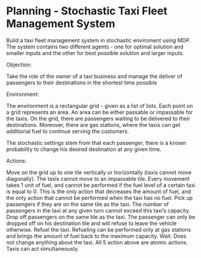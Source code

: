 # Planning - Stochastic Taxi Fleet Management System

Build a taxi fleet management system in stochastic enviroment using MDP.
The system contains two different agents - one for optimal solution and smaller inputs and the other for best possible solution and larger inputs.

Objection: 

Take the role of the owner of a taxi business and manage the deliver of passengers to their destinations in the shortest time possible

Environment:

The environment is a rectangular grid - given as a list of lists. Each point on a grid represents an area. An area can be either passable or impassable for the taxis. On the grid, there are passengers waiting to be delivered to their destinations. Moreover, there are gas stations, where the taxis can get additional fuel to continue serving the customers.

The stochastic settings stem from that each passenger, there is a known probability to change his desired destination at any given time.

Actions:

Move on the grid up to one tile vertically or horizontally (taxis cannot move diagonally). The taxis cannot move to an impassable tile. Every movement takes 1 unit of fuel, and cannot be performed if the fuel level of a certain taxi is equal to 0. This is the only action that decreases the amount of fuel, and the only action that cannot be performed when the taxi has no fuel.
Pick up passengers if they are on the same tile as the taxi. The number of passengers in the taxi at any given turn cannot exceed this taxi’s capacity.
Drop off passengers on the same tile as the taxi. The passenger can only be dropped off on his destination tile and will refuse to leave the vehicle otherwise.
Refuel the taxi. Refueling can be performed only at gas stations and brings the amount of fuel back to the maximum capacity.
Wait. Does not change anything about the taxi. All 5 action above are atomic actions. Taxis can act simultaneously.
